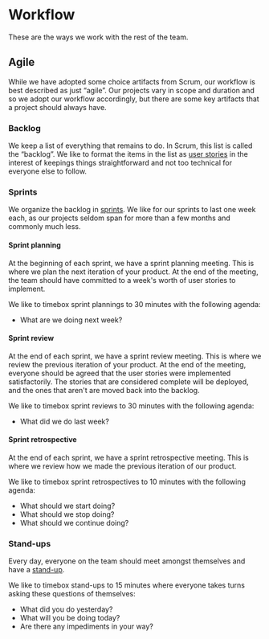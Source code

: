 # Workflow

These are the ways we work with the rest of the team.

## Agile

While we have adopted some choice artifacts from Scrum, our workflow is best described as
just “agile”. Our projects vary in scope and duration and so we adopt our workflow accordingly,
but there are some key artifacts that a project should always have.

### Backlog

We keep a list of everything that remains to do. In Scrum, this list is called the “backlog”. We like
to format the items in the list as [user stories](http://en.wikipedia.org/wiki/User_story) in the interest of
keepings things straightforward and not too technical for everyone else to follow.

### Sprints

We organize the backlog in [sprints]('http://en.wikipedia.org/wiki/Scrum_(software_development)#Sprint').
We like for our sprints to last one week each, as our projects seldom span for more than a few months and
commonly much less.

#### Sprint planning

At the beginning of each sprint, we have a sprint planning meeting. This is where we plan the next
iteration of your product. At the end of the meeting, the team should have committed to a week's worth of
user stories to implement.

We like to timebox sprint plannings to 30 minutes with the following agenda:

* What are we doing next week?

#### Sprint review

At the end of each sprint, we have a sprint review meeting. This is where we review the previous
iteration of your product. At the end of the meeting, everyone should be agreed that the user stories were
implemented satisfactorily. The stories that are considered complete will be deployed, and the ones that
aren't are moved back into the backlog.

We like to timebox sprint reviews to 30 minutes with the following agenda:

* What did we do last week?

#### Sprint retrospective

At the end of each sprint, we have a sprint retrospective meeting. This is where we review how we
made the previous iteration of our product.

We like to timebox sprint retrospectives to 10 minutes with the following agenda:

* What should we start doing?
* What should we stop doing?
* What should we continue doing?

### Stand-ups

Every day, everyone on the team should meet amongst themselves and have a
[stand-up](http://www.mountaingoatsoftware.com/agile/scrum/daily-scrum/).

We like to timebox stand-ups to 15 minutes where everyone takes turns asking these questions of themselves:

* What did you do yesterday?
* What will you be doing today?
* Are there any impediments in your way?
